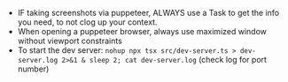- IF taking screenshots via puppeteer, ALWAYS use a Task to get the info you need, to not clog up your context.
- When opening a puppeteer browser, always use maximized window without viewport constraints
- To start the dev server: `nohup npx tsx src/dev-server.ts > dev-server.log 2>&1 & sleep 2; cat dev-server.log` (check log for port number)
